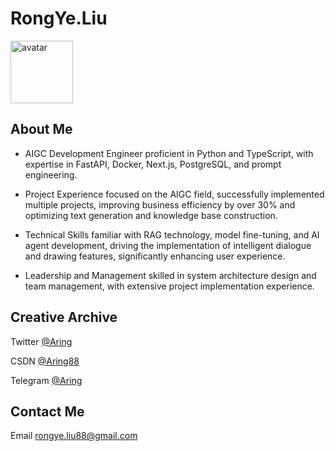 # RongYe.Liu

<img src="http://static.aileader.top/image/logo.png" alt="avatar" width="100" height="100">

## About Me 
- AIGC Development Engineer proficient in Python and TypeScript, with expertise in FastAPI, Docker, Next.js, PostgreSQL, and prompt engineering.

- Project Experience focused on the AIGC field, successfully implemented multiple projects, improving business efficiency by over 30% and optimizing text generation and knowledge base construction.

- Technical Skills familiar with RAG technology, model fine-tuning, and AI agent development, driving the implementation of intelligent dialogue and drawing features, significantly enhancing user experience.

- Leadership and Management skilled in system architecture design and team management, with extensive project implementation experience.


## Creative Archive
Twitter [@Aring](https://x.com/Aring70652619)

CSDN [@Aring88](http://m6z.cn/6sNbU2)


Telegram [@Aring](https://t.me/joker637)



## Contact Me
Email [rongye.liu88@gmail.com](mailto:rongye.liu88@gmail.com)
